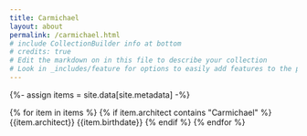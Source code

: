 ```yaml
---
title: Carmichael
layout: about
permalink: /carmichael.html
# include CollectionBuilder info at bottom
# credits: true
# Edit the markdown on in this file to describe your collection
# Look in _includes/feature for options to easily add features to the page
---
```


{%- assign items = site.data[site.metadata] -%}

{% for item in items %}
{% if item.architect contains "Carmichael" %}
{{item.architect}}
{{item.birthdate}}
{% endif %}
{% endfor %}